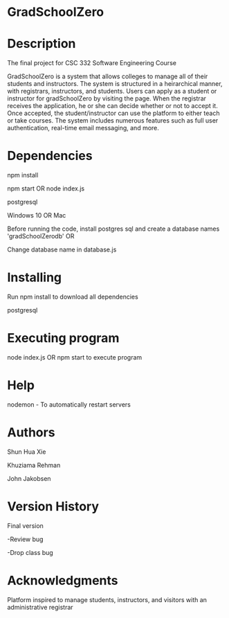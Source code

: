 # GradSchoolZero

# Description
The final project for CSC 332 Software Engineering Course

GradSchoolZero is a system that allows colleges to manage all of their students and instructors. 
The system is structured in a heirarchical manner, with registrars, instructors, and students. 
Users can apply as a student or instructor for gradSchoolZero by visiting the page. 
When the registrar receives the application, he or she can decide whether or not to accept it. 
Once accepted, the student/instructor can use the platform to either teach or take courses. 
The system includes numerous features such as full user authentication, real-time email messaging, and more.

# Dependencies
npm install 

npm start OR node index.js

postgresql

Windows 10 OR Mac

Before running the code, install postgres sql and create a database names 'gradSchoolZerodb' OR

Change database name in database.js

# Installing
Run npm install to download all dependencies

postgresql

# Executing program
node index.js OR npm start to execute program

# Help
nodemon - To automatically restart servers

# Authors

Shun Hua Xie

Khuziama Rehman

John Jakobsen

# Version History

Final version

-Review bug

-Drop class bug

# Acknowledgments

Platform inspired to manage students, instructors, and visitors with an administrative registrar
